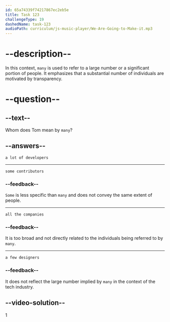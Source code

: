 ```yaml
---
id: 65a74339f74217867ec2eb5e
title: Task 123
challengeType: 19
dashedName: task-123
audioPath: curriculum/js-music-player/We-Are-Going-to-Make-it.mp3
---
```


<!--
AUDIO REFERENCE:
Tom: Yeah, transparency is a strong motivator for many.
-->

# --description--

In this context, `many` is used to refer to a large number or a significant portion of people. It emphasizes that a substantial number of individuals are motivated by transparency.

# --question--

## --text--

Whom does Tom mean by `many`?

## --answers--

`a lot of developers`

---

`some contributors`

### --feedback--

`Some` is less specific than `many` and does not convey the same extent of people.

---

`all the companies`

### --feedback--

It is too broad and not directly related to the individuals being referred to by `many`.

---

`a few designers`

### --feedback--

It does not reflect the large number implied by `many` in the context of the tech industry.

## --video-solution--

1
